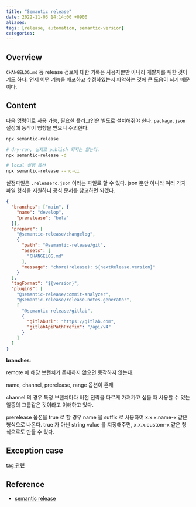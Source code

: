 ```yaml
---
title: "Semantic release"
date: 2022-11-03 14:14:00 +0900
aliases: 
tags: [release, automation, semantic-version]
categories: 
---
```


## Overview

`CHANGELOG.md` 등 release 정보에 대한 기록은 사용자뿐만 아니라 개발자를 위한 것이기도 하다. 언제 어떤 기능을 배포하고 수정하였는지 파악하는 것에 큰 도움이 되기 때문이다.

## Content

다음 명령어로 사용 가능, 필요한 플러그인은 별도로 설치해줘야 한다. `package.json` 설정에 동작이 영향을 받으니 주의한다.

```bash
npx semantic-release
```

```bash
# dry-run, 실제로 publish 되지는 않는다.
npx semantic-release -d
```

```bash 
# local 실행 옵션
npx semantic-release --no-ci
```

설정파일은 `.releaserc.json` 이라는 파일로 할 수 있다. json 뿐만 아니라 여러 가지 파일 형식을 지원하니 공식 문서를 참고하면 되겠다.

```json
{
  "branches": ["main", {
    "name": "develop",
    "prerelease": "beta"
  }],
  "prepare": [
    "@semantic-release/changelog",
    {
      "path": "@semantic-release/git",
      "assets": [
        "CHANGELOG.md"
      ],
      "message": "chore(release): ${nextRelease.version}"
    }
  ],
  "tagFormat": "${version}",
  "plugins": [
    "@semantic-release/commit-analyzer",
    "@semantic-release/release-notes-generator",
    [
      "@semantic-release/gitlab",
      {
        "gitlabUrl": "https://gitlab.com",
        "gitlabApiPathPrefix": "/api/v4"
      }
    ]
  ]
} 
```

**branches**:

remote 에 해당 브랜치가 존재하지 않으면 동작하지 않는다.

name, channel, prerelease, range 옵션이 존재

channel 의 경우 특정 브랜치마다 버전 전략을 다르게 가져가고 싶을 때 사용할 수 있는 일종의 그룹같은 것이라고 이해하고 있다.

prerelease 옵션을 true 로 할 경우 name 을 suffix 로 사용하여 x.x.x.name-x 같은 형식으로 나온다. true 가 아닌 string value 를 지정해주면, x.x.x.custom-x 같은 형식으로도 만들 수 있다.

## Exception case

[tag 관련](https://stackoverflow.com/questions/58031165/how-to-get-rid-of-would-clobber-existing-tag)

## Reference

- [semantic release](https://github.com/semantic-release/semantic-release/blob/master/docs/usage/configuration.md#branches)
